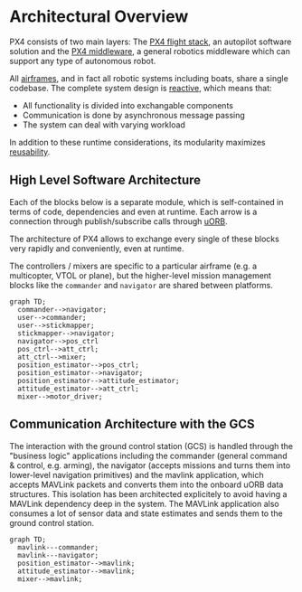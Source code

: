 # Architectural Overview

PX4 consists of two main layers: The [PX4 flight stack](concept-flight-stack.md), an autopilot software solution and the [PX4 middleware](concept-middleware.md), a general robotics middleware which can support any type of autonomous robot.

All [airframes](airframes-architecture.md), and in fact all robotic systems including boats, share a single codebase. The complete system design is [reactive](http://www.reactivemanifesto.org), which means that:

  * All functionality is divided into exchangable components
  * Communication is done by asynchronous message passing 
  * The system can deal with varying workload

In addition to these runtime considerations, its modularity maximizes [reusability](https://en.wikipedia.org/wiki/Reusability).

## High Level Software Architecture

Each of the blocks below is a separate module, which is self-contained in terms of code, dependencies and even at runtime. Each arrow is a connection through publish/subscribe calls through [uORB](advanced-uorb.md).

<aside class="tip">
The architecture of PX4 allows to exchange every single of these blocks very rapidly and conveniently, even at runtime.
</aside>

The controllers / mixers are specific to a particular airframe (e.g. a multicopter, VTOL or plane), but the higher-level mission management blocks like the `commander` and `navigator` are shared between platforms.

```mermaid
graph TD;
  commander-->navigator;
  user-->commander;
  user-->stickmapper;
  stickmapper-->navigator;
  navigator-->pos_ctrl
  pos_ctrl-->att_ctrl;
  att_ctrl-->mixer;
  position_estimator-->pos_ctrl;
  position_estimator-->navigator;
  position_estimator-->attitude_estimator;
  attitude_estimator-->att_ctrl;
  mixer-->motor_driver;
```

## Communication Architecture with the GCS

The interaction with the ground control station (GCS) is handled through the "business logic" applications including the commander (general command & control, e.g. arming), the navigator (accepts missions and turns them into lower-level navigation primitives) and the mavlink application, which accepts MAVLink packets and converts them into the onboard uORB data structures. This isolation has been architected explicitely to avoid having a MAVLink dependency deep in the system. The MAVLink application also consumes a lot of sensor data and state estimates and sends them to the ground control station.

```mermaid
graph TD;
  mavlink---commander;
  mavlink---navigator;
  position_estimator-->mavlink;
  attitude_estimator-->mavlink;
  mixer-->mavlink;
```
